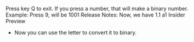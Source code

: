 Press key Q to exit. If you press a number, that will make a binary number. Example: Press 9, will be 1001
Release Notes: Now, we have 1.1 a1 Insider Preview
- Now you can use the letter to convert it to binary.